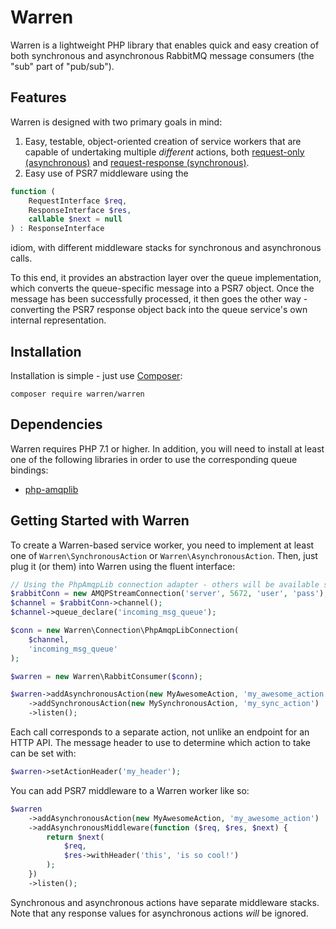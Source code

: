 # Warren

Warren is a lightweight PHP library that enables quick and easy creation of
both synchronous and asynchronous RabbitMQ message consumers (the "sub" part
of "pub/sub").

## Features
Warren is designed with two primary goals in mind:

1. Easy, testable, object-oriented creation of service workers that are
    capable of undertaking multiple _different_ actions, both [request-only
    (asynchronous)](https://www.rabbitmq.com/tutorials/tutorial-two-php.html)
    and [request-response
    (synchronous)](https://www.rabbitmq.com/tutorials/tutorial-six-php.html).
2. Easy use of PSR7 middleware using the
```php
function (
    RequestInterface $req,
    ResponseInterface $res,
    callable $next = null
) : ResponseInterface
```
idiom, with different middleware stacks for synchronous and asynchronous
calls.

To this end, it provides an abstraction layer over the queue
implementation, which converts the queue-specific message into a PSR7
object. Once the message has been successfully processed, it then goes
the other way - converting the PSR7 response object back into the queue
service's own internal representation.

## Installation
Installation is simple - just use [Composer](https://getcomposer.org/):

    composer require warren/warren

## Dependencies
Warren requires PHP 7.1 or higher. In addition, you will need to install at
least one of the following libraries in order to use the corresponding queue
bindings:

- [php-amqplib](https://github.com/php-amqplib/php-amqplib)

## Getting Started with Warren
To create a Warren-based service worker, you need to implement at least
one of `Warren\SynchronousAction` or `Warren\AsynchronousAction`. Then,
just plug it (or them) into Warren using the fluent interface:
```php
// Using the PhpAmqpLib connection adapter - others will be available soon
$rabbitConn = new AMQPStreamConnection('server', 5672, 'user', 'pass');
$channel = $rabbitConn->channel();
$channel->queue_declare('incoming_msg_queue');

$conn = new Warren\Connection\PhpAmqpLibConnection(
    $channel,
    'incoming_msg_queue'
);

$warren = new Warren\RabbitConsumer($conn);

$warren->addAsynchronousAction(new MyAwesomeAction, 'my_awesome_action')
    ->addSynchronousAction(new MySynchronousAction, 'my_sync_action')
    ->listen();
```

Each call corresponds to a separate action, not unlike an endpoint for an HTTP
API. The message header to use to determine which action to take can be set
with:

```php
$warren->setActionHeader('my_header');
```

You can add PSR7 middleware to a Warren worker like so:
```php
$warren
    ->addAsynchronousAction(new MyAwesomeAction, 'my_awesome_action')
    ->addAsynchronousMiddleware(function ($req, $res, $next) {
        return $next(
            $req,
            $res->withHeader('this', 'is so cool!')
        );
    })
    ->listen();
```

Synchronous and asynchronous actions have separate middleware stacks. Note
that any response values for asynchronous actions _will_ be ignored.
